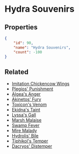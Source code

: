 # Hydra Souvenirs

<no description available>

## Properties

```json
{
    "id": 90,
    "name": "Hydra Souvenirs",
    "count": -100
}
```

## Related

- [Imitation Chickencow Wings](../items/2266-imitation-chickencow-wings.md)
- [Plegios' Punishment](../items/2267-plegios-punishment.md)
- [Algea's Anger](../items/2268-algea-s-anger.md)
- [Akinetos' Fury](../items/2269-akinetos-fury.md)
- [Toxicon's Venom](../items/2270-toxicon-s-venom.md)
- [Ekidna's Taint](../items/2271-ekidna-s-taint.md)
- [Lyssa's Gall](../items/2272-lyssa-s-gall.md)
- [Marsh Malaise](../items/2273-marsh-malaise.md)
- [Swamp Fever](../items/2274-swamp-fever.md)
- [Mire Malady](../items/2275-mire-malady.md)
- [Hydrolis' Bile](../items/2276-hydrolis-bile.md)
- [Tiphikol's Temper](../items/2278-tiphikol-s-temper.md)
- [Dacryos' Distemper](../items/2277-dacryos-distemper.md)

